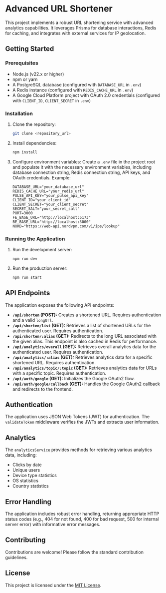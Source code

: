 # Advanced URL Shortener

This project implements a robust URL shortening service with advanced analytics capabilities. It leverages Prisma for database interactions, Redis for caching, and integrates with external services for IP geolocation.

## Getting Started

### Prerequisites

- Node.js (v22.x or higher)
- npm or yarn
- A PostgreSQL database (configured with `DATABASE_URL` in `.env`)
- A Redis instance (configured with `REDIS_CACHE_URL` in `.env`)
- A Google Cloud Platform project with OAuth 2.0 credentials (configured with `CLIENT_ID`, `CLIENT_SECRET` in `.env`)

### Installation

1.  Clone the repository:

    ```bash
    git clone <repository_url>
    ```

2.  Install dependencies:

    ```bash
    npm install
    ```

3.  Configure environment variables:
    Create a `.env` file in the project root and populate it with the necessary environment variables, including database connection string, Redis connection string, API keys, and OAuth credentials. Example:

    ```
    DATABASE_URL="your_database_url"
    REDIS_CACHE_URL="your_redis_url"
    PULSE_API_KEY="your_pulse_api_key"
    CLIENT_ID="your_client_id"
    CLIENT_SECRET="your_client_secret"
    SECRET_SALT="your_secret_salt"
    PORT=3000
    FE_BASE_URL="http://localhost:5173"
    BE_BASE_URL="http://localhost:3000"
    NORD="https://web-api.nordvpn.com/v1/ips/lookup"
    ```

### Running the Application

1.  Run the development server:

    ```bash
    npm run dev
    ```

2.  Run the production server:
    ```bash
    npm run start
    ```

## API Endpoints

The application exposes the following API endpoints:

- **`/api/shorten` (POST):** Creates a shortened URL. Requires authentication and a valid `longUrl`.
- **`/api/shorten/list` (GET):** Retrieves a list of shortened URLs for the authenticated user. Requires authentication.
- **`/api/shorten/:alias` (GET):** Redirects to the long URL associated with the given alias. This endpoint is also cached in Redis for performance.
- **`/api/analytics/overall` (GET):** Retrieves overall analytics data for the authenticated user. Requires authentication.
- **`/api/analytics/:alias` (GET):** Retrieves analytics data for a specific shortened URL. Requires authentication.
- **`/api/analytics/topic/:topic` (GET):** Retrieves analytics data for URLs with a specific topic. Requires authentication.
- **`/api/auth/google` (GET):** Initializes the Google OAuth2 flow.
- **`/api/auth/google/callback` (GET):** Handles the Google OAuth2 callback and redirects to the frontend.

## Authentication

The application uses JSON Web Tokens (JWT) for authentication. The `validateToken` middleware verifies the JWTs and extracts user information.

## Analytics

The `analyticsService` provides methods for retrieving various analytics data, including:

- Clicks by date
- Unique users
- Device type statistics
- OS statistics
- Country statistics

## Error Handling

The application includes robust error handling, returning appropriate HTTP status codes (e.g., 404 for not found, 400 for bad request, 500 for internal server error) with informative error messages.

## Contributing

Contributions are welcome! Please follow the standard contribution guidelines.

## License

This project is licensed under the [MIT License](LICENSE).
